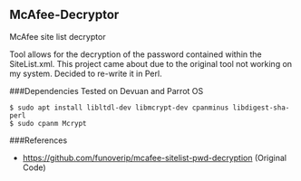 ## McAfee-Decryptor
McAfee site list decryptor

Tool allows for the decryption of the password contained within the SiteList.xml. This project came about due to the original tool not working on my system. Decided to re-write it in Perl.

###Dependencies
Tested on Devuan and Parrot OS

	$ sudo apt install libltdl-dev libmcrypt-dev cpanminus libdigest-sha-perl
	$ sudo cpanm Mcrypt

###References
- https://github.com/funoverip/mcafee-sitelist-pwd-decryption (Original Code)



